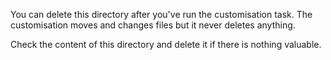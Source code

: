You can delete this directory after you've run the customisation task. The customisation moves and changes files but it never deletes anything.

Check the content of this directory and delete it if there is nothing valuable.
